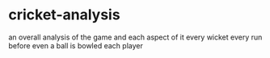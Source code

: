 # cricket-analysis
an overall analysis of the game and each aspect of it
every wicket every run before even a ball is bowled
each player